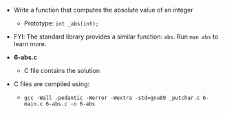 - Write a function that computes the absolute value of an integer
	- Prototype: ```int _abs(int);```

- FYI: The standard library provides a similar function: ```abs```. Run ```man abs``` to learn more.

- **6-abs.c**
	- C file contains the solution

- C files are compiled using:
	- ```gcc -Wall -pedantic -Werror -Wextra -std=gnu89 _putchar.c 6-main.c 6-abs.c -o 6-abs```
